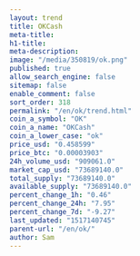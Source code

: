 ```yaml
---
layout: trend
title: OKCash
meta-title: 
h1-title: 
meta-description: 
image: "/media/350819/ok.png"
published: true
allow_search_engine: false
sitemap: false
enable_comment: false
sort_order: 318
permalink: "/en/ok/trend.html"
coin_a_symbol: "OK"
coin_a_name: "OKCash"
coin_a_lower_case: "ok"
price_usd: "0.458599"
price_btc: "0.00003903"
24h_volume_usd: "909061.0"
market_cap_usd: "73689140.0"
total_supply: "73689140.0"
available_supply: "73689140.0"
percent_change_1h: "0.46"
percent_change_24h: "7.95"
percent_change_7d: "-9.27"
last_updated: "1517140745"
parent-url: "/en/ok/"
author: Sam
---
```


